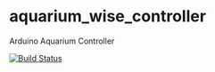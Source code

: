 aquarium_wise_controller
=======================

Arduino Aquarium Controller

[![Build Status](https://travis-ci.org/TrentScholl/aquarium_wise_controller.svg?branch=master)](https://travis-ci.org/TrentScholl/aquarium_wise_controller)